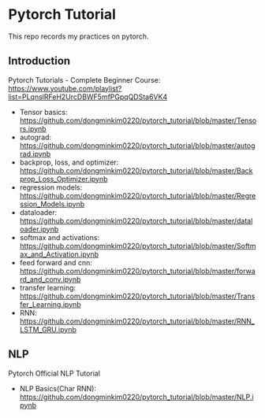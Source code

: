# Pytorch Tutorial
This repo records my practices on pytorch.

## Introduction
Pytorch Tutorials - Complete Beginner Course: https://www.youtube.com/playlist?list=PLqnslRFeH2UrcDBWF5mfPGpqQDSta6VK4
- Tensor basics: https://github.com/dongminkim0220/pytorch_tutorial/blob/master/Tensors.ipynb
- autograd: https://github.com/dongminkim0220/pytorch_tutorial/blob/master/autograd.ipynb
- backprop, loss, and optimizer: https://github.com/dongminkim0220/pytorch_tutorial/blob/master/Backprop_Loss_Optimizer.ipynb
- regression models: https://github.com/dongminkim0220/pytorch_tutorial/blob/master/Regression_Models.ipynb
- dataloader: https://github.com/dongminkim0220/pytorch_tutorial/blob/master/dataloader.ipynb
- softmax and activations: https://github.com/dongminkim0220/pytorch_tutorial/blob/master/Softmax_and_Activation.ipynb
- feed forward and cnn: https://github.com/dongminkim0220/pytorch_tutorial/blob/master/forward_and_conv.ipynb
- transfer learning: https://github.com/dongminkim0220/pytorch_tutorial/blob/master/Transfer_Learning.ipynb
- RNN: https://github.com/dongminkim0220/pytorch_tutorial/blob/master/RNN_LSTM_GRU.ipynb

## NLP
Pytorch Official NLP Tutorial
- NLP Basics(Char RNN): https://github.com/dongminkim0220/pytorch_tutorial/blob/master/NLP.ipynb
